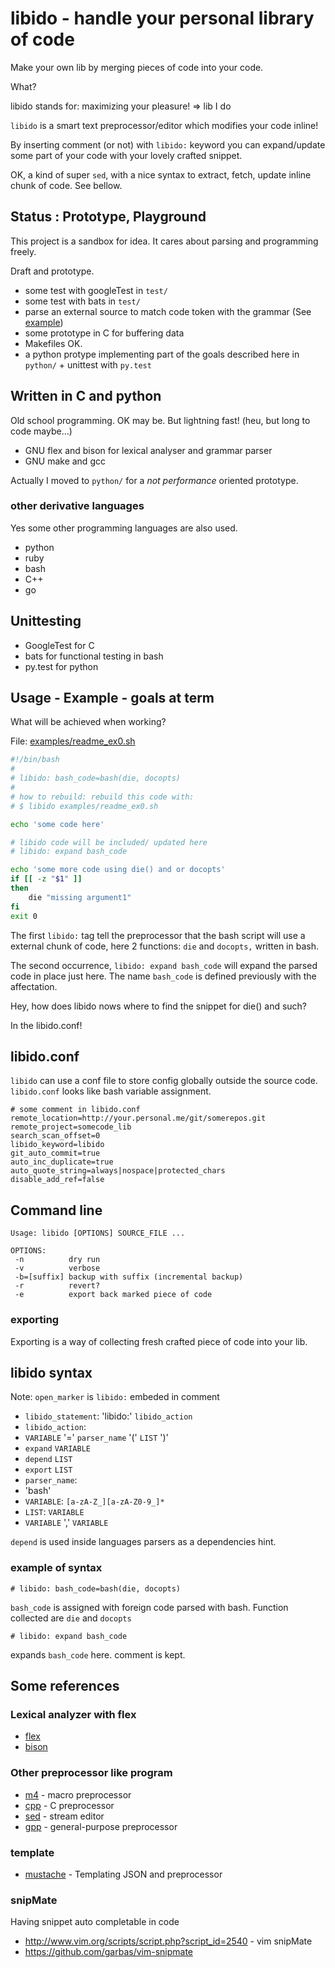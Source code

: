 # libido - handle your personal library of code

Make your own lib by merging pieces of code into your code.

What?

libido stands for: maximizing your pleasure! => lib I do

`libido` is a smart text preprocessor/editor which modifies your code inline!

By inserting comment (or not) with `libido:` keyword you can expand/update some part of your code with your lovely crafted snippet.

OK, a kind of super `sed`, with a nice syntax to extract, fetch, update inline chunk of code. See bellow.

## Status : Prototype, Playground

This project is a sandbox for idea. It cares about parsing and programming freely.

Draft and prototype.

* some test with googleTest in `test/`
* some test with bats in `test/`
* parse an external source to match code token with the grammar (See [example](examples/libido/shell_lib.bash))
* some prototype in C for buffering data
* Makefiles OK.
* a python protype implementing part of the goals described here in `python/` + unittest with `py.test`

## Written in C and python

Old school programming. OK may be. But lightning fast! (heu, but long to code maybe…)

* GNU flex and bison for lexical analyser and grammar parser
* GNU make and gcc

Actually I moved to `python/` for a *not performance* oriented prototype.

### other derivative languages

Yes some other programming languages are also used.

* python
* ruby
* bash
* C++
* go


## Unittesting
* GoogleTest for C
* bats for functional testing in bash
* py.test for python

## Usage - Example - goals at term

What will be achieved when working?

File: [examples/readme_ex0.sh](examples/readme_ex0.sh)

~~~bash
#!/bin/bash 
#
# libido: bash_code=bash(die, docopts)
#
# how to rebuild: rebuild this code with:
# $ libido examples/readme_ex0.sh

echo 'some code here'

# libido code will be included/ updated here
# libido: expand bash_code

echo 'some more code using die() and or docopts'
if [[ -z "$1" ]]
then
    die "missing argument1"
fi
exit 0
~~~

The first `libido:` tag tell the preprocessor that the bash script will use a external chunk of code, here 2 functions: `die` and `docopts,` written in bash.

The second occurrence, `libido: expand bash_code` will expand the parsed code in place just here. The name `bash_code`
is defined previously with the affectation.

Hey, how does libido nows where to find the snippet for die() and such?

In the libido.conf!

## libido.conf

`libido` can use a conf file to store config globally outside the source code. `libido.conf` looks like bash variable
assignment.

~~~
# some comment in libido.conf
remote_location=http://your.personal.me/git/somerepos.git
remote_project=somecode_lib
search_scan_offset=0
libido_keyword=libido
git_auto_commit=true
auto_inc_duplicate=true
auto_quote_string=always|nospace|protected_chars
disable_add_ref=false
~~~

## Command line

~~~
Usage: libido [OPTIONS] SOURCE_FILE ...

OPTIONS:
 -n          dry run
 -v          verbose
 -b=[suffix] backup with suffix (incremental backup)
 -r          revert?
 -e          export back marked piece of code
~~~

### exporting

Exporting is a way of collecting fresh crafted piece of code into your lib.

## libido syntax

Note: `open_marker` is `libido:` embeded in comment

* `libido_statement`: 'libido:' `libido_action`
* `libido_action`:
 * `VARIABLE` '=' `parser_name` '(' `LIST` ')'
 * `expand` `VARIABLE`
 * `depend` `LIST`
 * `export` `LIST`
* `parser_name`:
 * 'bash'
* `VARIABLE`: `[a-zA-Z_][a-zA-Z0-9_]*`
* `LIST`: `VARIABLE`
 * `VARIABLE` ',' `VARIABLE`

`depend` is used inside languages parsers as a dependencies hint.

### example of syntax
~~~
# libido: bash_code=bash(die, docopts)
~~~

`bash_code` is assigned with foreign code parsed with bash. Function collected are `die` and `docopts`

~~~
# libido: expand bash_code
~~~

expands `bash_code` here. comment is kept.
 

## Some references

### Lexical analyzer with flex
* [flex](http://flex.sourceforge.net/manual/Simple-Examples.html#Simple-Examples)
* [bison](https://www.gnu.org/software/bison/manual/html_node/index.html#SEC_Contents)


### Other preprocessor like program

* [m4](http://www.gnu.org/software/m4/m4.html) - macro preprocessor
* [cpp](http://gcc.gnu.org/onlinedocs/cpp/) - C preprocessor
* [sed](https://www.gnu.org/software/sed/manual/sed.html) - stream editor
* [gpp](http://en.nothingisreal.com/wiki/GPP) - general-purpose preprocessor

### template

* [mustache](https://mustache.github.io/mustache.5.html) - Templating JSON and preprocessor

### snipMate
Having snippet auto completable in code
* http://www.vim.org/scripts/script.php?script_id=2540 - vim snipMate
* https://github.com/garbas/vim-snipmate
